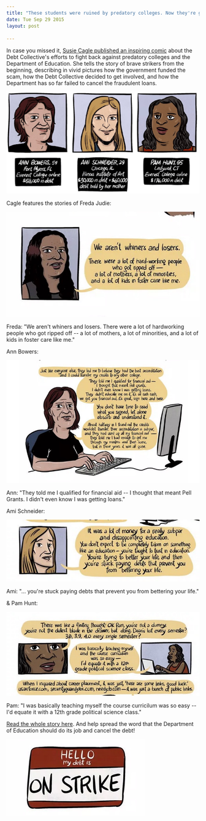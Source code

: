 ```yaml
---
title: "These students were ruined by predatory colleges. Now they're getting even -- an illustration by Susie Cagle"
date: Tue Sep 29 2015
layout: post

---
```


In case you missed it, [Susie Cagle published an inspiring comic](http://fusion.net/story/204007/students-ruined-by-for-profit-colleges-fight-back/) about the Debt Collective's efforts to fight back against predatory colleges and the Department of Education. She tells the story of brave strikers from the beginning, describing in vivid pictures how the government funded the scam, how the Debt Collective decided to get involved, and how the Department has so far failed to cancel the fraudulent loans. 

![alt](/assets/images/2015/09/cagle_image.jpg)

Cagle features the stories of Freda Judie:

![alt](/assets/images/2015/09/judie_jpg.jpg)

Freda: "We aren't whiners and losers. There were a lot of hardworking people who got ripped off -- a lot of mothers, a lot of minorities, and a lot of kids in foster care like me." 


Ann Bowers:

![alt](/assets/images/2015/09/annb.jpg)


Ann: "They told me I qualified for financial aid -- I thought that meant Pell Grants. I didn't even know I was getting loans."

Ami Schneider: 

![alt](/assets/images/2015/09/ami.jpg)


Ami: "... you're stuck paying debts that prevent you from bettering your life."

& Pam Hunt: 

![alt](/assets/images/2015/09/pam_.jpg)


Pam: "I was basically teaching myself the course curricilum was so easy -- I'd equate it with a 12th grade political science class."

[Read the whole story here](http://fusion.net/story/204007/students-ruined-by-for-profit-colleges-fight-back/). And help spread the word that the Department of Education should do its job and cancel the debt!

![alt](/assets/images/2015/09/strike.jpg)